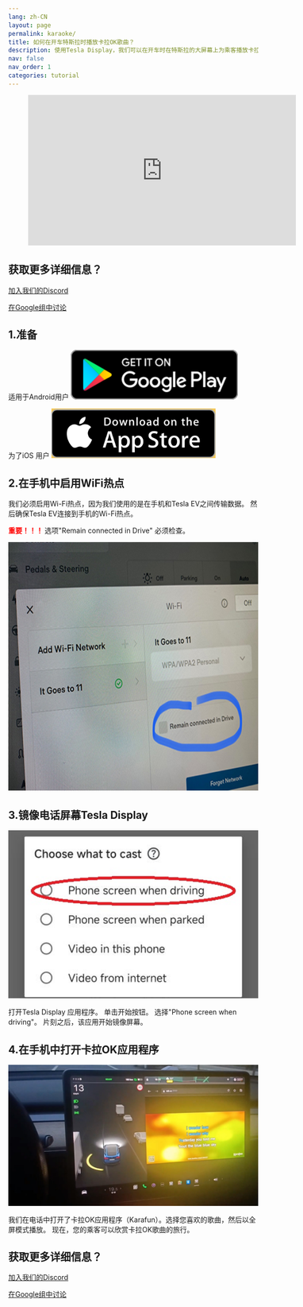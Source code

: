 ```yaml
---
lang: zh-CN
layout: page
permalink: karaoke/
title: 如何在开车特斯拉时播放卡拉OK歌曲？
description: 使用Tesla Display，我们可以在开车时在特斯拉的大屏幕上为乘客播放卡拉OK歌曲。
nav: false
nav_order: 1
categories: tutorial
---
```

<!-- _pages/youtube.md -->

<!-- blank line -->
<figure class="video-container">
  <iframe width="540" height="303" src="https://www.youtube.com/embed/Xm1HxtMc7p8" frameborder="0" allowfullscreen="true"> </iframe>
</figure>
<!-- blank line -->

## 获取更多详细信息？
<p> <a href ="https://discord.gg/Tvbs9uWcN9" 目标="_blank">加入我们的Discord</a> </p>
<p> <a href ="https://groups.google.com/g/tesla-display" 目标="_blank">在Google组中讨论</a> </p>

## 1.准备
适用于Android用户
<a id ="googleplay" href ="https://play.google.com/store/apps/details?id=io.github.blackpill.tesladisplay&referrer=utm_source%3Dgithub%26utm_medium%3Dorganic">
<img src="/assets/img/google-play-badge.svg" height="100px">
</a>

为了iOS 用户
<a id ="appstore" href ="https://apps.apple.com/app/tesdisplay-screen-mirror/id6469987744">
<img src="/assets/img/app-store-badge.png" height="100px">
</a>

## 2.在手机中启用WiFi热点
<p>我们必须启用Wi-Fi热点，因为我们使用的是在手机和Tesla EV之间传输数据。
然后确保Tesla EV连接到手机的Wi-Fi热点。</p>
<p><span style="color: red"> <b>重要！！！ </b></span> 选项"Remain connected in Drive" 必须检查。</p>
<img src="/assets/img/wifi-connected.jpg" height="500px"></a>

## 3.镜像电话屏幕Tesla Display
<p style="text-align: center;">
<img src="/assets/img/phone-screen.jpg" alt="The start choice of Tesla Display app for playing karaoke songs" width="540px">
</p>
打开Tesla Display 应用程序。
单击开始按钮。
选择"Phone screen when driving"。
片刻之后，该应用开始镜像屏幕。

## 4.在手机中打开卡拉OK应用程序
<p style="text-align: center;">
<img src="/assets/img/karaoke-on-screen.jpg" alt="The screenshot of playing karaoke songs on Tesla's screen" width="540px">
</p>
我们在电话中打开了卡拉OK应用程序（Karafun）。选择您喜欢的歌曲，然后以全屏模式播放。
现在，您的乘客可以欣赏卡拉OK歌曲的旅行。

## 获取更多详细信息？
<p> <a href ="https://discord.gg/Tvbs9uWcN9" 目标="_blank">加入我们的Discord</a> </p>
<p> <a href ="https://groups.google.com/g/tesla-display" 目标="_blank">在Google组中讨论</a> </p>

